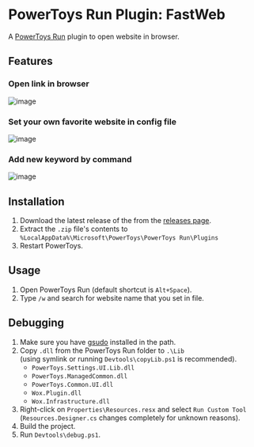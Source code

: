 # PowerToys Run Plugin: FastWeb

A [PowerToys Run](https://learn.microsoft.com/zh-tw/windows/powertoys/run) plugin to open website in browser.

## Features
### Open link in browser
![image](https://github.com/CCcat8059/FastWeb/assets/55608737/8aaa9f47-39e7-4a77-b607-d8acc3176d1e)

### Set your own favorite website in config file
![image](https://github.com/CCcat8059/FastWeb/assets/55608737/7801b318-db62-41a2-8700-49b86f0f2035)

### Add new keyword by command
![image](https://github.com/CCcat8059/FastWeb/assets/55608737/d391c097-bbb5-4a47-960d-de3ea48f5ada)



## Installation
1. Download the latest release of the from the [releases page](https://github.com/CCcat8059/FastWeb/releases).
2. Extract the `.zip` file's contents to `%LocalAppData%\Microsoft\PowerToys\PowerToys Run\Plugins`
3. Restart PowerToys.

## Usage
1. Open PowerToys Run (default shortcut is `Alt+Space`).
2. Type `/w` and search for website name that you set in file.

## Debugging
1. Make sure you have [gsudo](https://github.com/gerardog/gsudo) installed in the path.
2. Copy `.dll` from the PowerToys Run folder to `.\Lib`  
 (using symlink or running `Devtools\copyLib.ps1` is recommended).
    - `PowerToys.Settings.UI.Lib.dll`
    - `PowerToys.ManagedCommon.dll`
    - `PowerToys.Common.UI.dll`
    - `Wox.Plugin.dll`
    - `Wox.Infrastructure.dll` 
3. Right-click on `Properties\Resources.resx` and select `Run Custom Tool`  
 (`Resources.Designer.cs` changes completely for unknown reasons).
4. Build the project.
5. Run `Devtools\debug.ps1`.


